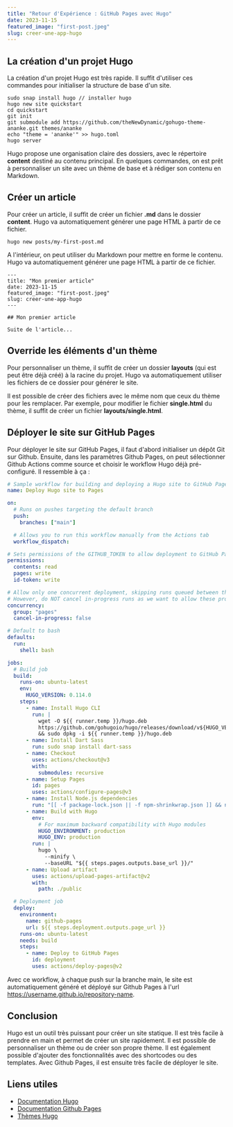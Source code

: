 ```yaml
---
title: "Retour d'Expérience : GitHub Pages avec Hugo"
date: 2023-11-15
featured_image: "first-post.jpeg"
slug: creer-une-app-hugo
---
```


## La création d'un projet Hugo

La création d'un projet Hugo est très rapide. Il suffit d'utiliser ces commandes pour initialiser la structure de base d'un site.

```
sudo snap install hugo // installer hugo
hugo new site quickstart
cd quickstart
git init
git submodule add https://github.com/theNewDynamic/gohugo-theme-ananke.git themes/ananke
echo "theme = 'ananke'" >> hugo.toml
hugo server
```

Hugo propose une organisation claire des dossiers, avec le répertoire **content** destiné au contenu principal. En quelques commandes, on est prêt à personnaliser un site avec un thème de base et à rédiger son contenu en Markdown.

## Créer un article

Pour créer un article, il suffit de créer un fichier **.md** dans le dossier **content**. Hugo va automatiquement générer une page HTML à partir de ce fichier.

```
hugo new posts/my-first-post.md
```

A l'intérieur, on peut utiliser du Markdown pour mettre en forme le contenu. Hugo va automatiquement générer une page HTML à partir de ce fichier.

```
---
title: "Mon premier article"
date: 2023-11-15
featured_image: "first-post.jpeg"
slug: creer-une-app-hugo
---

## Mon premier article

Suite de l'article...
```

## Override les éléments d'un thème

Pour personnaliser un thème, il suffit de créer un dossier **layouts** (qui est peut être déjà créé) à la racine du projet. Hugo va automatiquement utiliser les fichiers de ce dossier pour générer le site.

Il est possible de créer des fichiers avec le même nom que ceux du thème pour les remplacer. Par exemple, pour modifier le fichier **single.html** du thème, il suffit de créer un fichier **layouts/single.html**.

## Déployer le site sur GitHub Pages

Pour déployer le site sur GitHub Pages, il faut d'abord initialiser un dépôt Git sur Github.
Ensuite, dans les paramètres Github Pages, on peut sélectionner Github Actions comme source et choisir le workflow Hugo déjà pré-configuré.
Il ressemble à ça :

```yaml
# Sample workflow for building and deploying a Hugo site to GitHub Pages
name: Deploy Hugo site to Pages

on:
  # Runs on pushes targeting the default branch
  push:
    branches: ["main"]

  # Allows you to run this workflow manually from the Actions tab
  workflow_dispatch:

# Sets permissions of the GITHUB_TOKEN to allow deployment to GitHub Pages
permissions:
  contents: read
  pages: write
  id-token: write

# Allow only one concurrent deployment, skipping runs queued between the run in-progress and latest queued.
# However, do NOT cancel in-progress runs as we want to allow these production deployments to complete.
concurrency:
  group: "pages"
  cancel-in-progress: false

# Default to bash
defaults:
  run:
    shell: bash

jobs:
  # Build job
  build:
    runs-on: ubuntu-latest
    env:
      HUGO_VERSION: 0.114.0
    steps:
      - name: Install Hugo CLI
        run: |
          wget -O ${{ runner.temp }}/hugo.deb
          https://github.com/gohugoio/hugo/releases/download/v${HUGO_VERSION}/hugo_extended_${HUGO_VERSION}_linux-amd64.deb \
          && sudo dpkg -i ${{ runner.temp }}/hugo.deb
      - name: Install Dart Sass
        run: sudo snap install dart-sass
      - name: Checkout
        uses: actions/checkout@v3
        with:
          submodules: recursive
      - name: Setup Pages
        id: pages
        uses: actions/configure-pages@v3
      - name: Install Node.js dependencies
        run: "[[ -f package-lock.json || -f npm-shrinkwrap.json ]] && npm ci || true"
      - name: Build with Hugo
        env:
          # For maximum backward compatibility with Hugo modules
          HUGO_ENVIRONMENT: production
          HUGO_ENV: production
        run: |
          hugo \
            --minify \
            --baseURL "${{ steps.pages.outputs.base_url }}/"
      - name: Upload artifact
        uses: actions/upload-pages-artifact@v2
        with:
          path: ./public

  # Deployment job
  deploy:
    environment:
      name: github-pages
      url: ${{ steps.deployment.outputs.page_url }}
    runs-on: ubuntu-latest
    needs: build
    steps:
      - name: Deploy to GitHub Pages
        id: deployment
        uses: actions/deploy-pages@v2
```

Avec ce workflow, à chaque push sur la branche main, le site est automatiquement généré et déployé sur Github Pages à l'url https://username.github.io/repository-name.

## Conclusion

Hugo est un outil très puissant pour créer un site statique. Il est très facile à prendre en main et permet de créer un site rapidement. Il est possible de personnaliser un thème ou de créer son propre thème. Il est également possible d'ajouter des fonctionnalités avec des shortcodes ou des templates. Avec Github Pages, il est ensuite très facile de déployer le site.

## Liens utiles

- [Documentation Hugo](https://gohugo.io/documentation/)
- [Documentation Github Pages](https://docs.github.com/en/pages)
- [Thèmes Hugo](https://themes.gohugo.io/)
